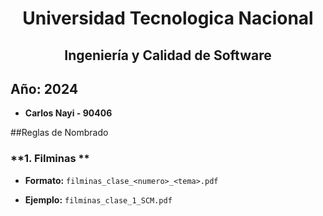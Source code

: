 <div>
  <h1 align="center">Universidad Tecnologica Nacional</h1>
  <h2 align="center">Ingeniería y Calidad de Software</h2>
</div>

## **Año:** 2024



- **Carlos Nayi - 90406**



 

##Reglas de Nombrado

### **1. Filminas **

- **Formato:** `filminas_clase_<numero>_<tema>.pdf `

- **Ejemplo:** `filminas_clase_1_SCM.pdf ` 
